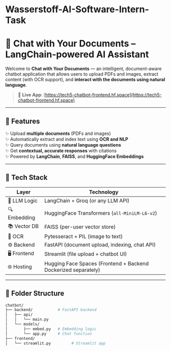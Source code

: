 # Wasserstoff-AI-Software-Intern-Task

# 🤖 Chat with Your Documents – LangChain-powered AI Assistant

Welcome to **Chat with Your Documents** — an intelligent, document-aware chatbot application that allows users to upload PDFs and images, extract content (with OCR support), and **interact with the documents using natural language**.

> 🔗 **Live App**: [https://tech5-chatbot-frontend.hf.space](https://tech5-chatbot-frontend.hf.space)

---

## 🌟 Features

✨ Upload **multiple documents** (PDFs and images)  
✨ Automatically extract and index text using **OCR and NLP**  
✨ Query documents using **natural language questions**  
✨ Get **contextual, accurate responses** with citations  
✨ Powered by **LangChain**, **FAISS**, and **HuggingFace Embeddings**

---

## 🧰 Tech Stack

| Layer       | Technology                |
|-------------|----------------------------|
| 🧠 LLM Logic | LangChain + Groq (or any LLM API) |
| 🔍 Embedding | HuggingFace Transformers (`all-MiniLM-L6-v2`) |
| 📚 Vector DB | FAISS (per-user vector store) |
| 📝 OCR       | Pytesseract + PIL (image to text) |
| ⚙️ Backend   | FastAPI (document upload, indexing, chat API) |
| 🖥 Frontend  | Streamlit (file upload + chatbot UI) |
| 🌐 Hosting   | Hugging Face Spaces (Frontend + Backend Dockerized separately) |

---

## 📁 Folder Structure

```bash
chatbot/
├── backend/           # FastAPI backend
│   ├── api/
│   │   └── main.py
│   └── models/
│       ├── embed.py   # Embedding logic
│       └── app.py     # Chat function
├── frontend/
│   └── streamlit.py         # Streamlit app
